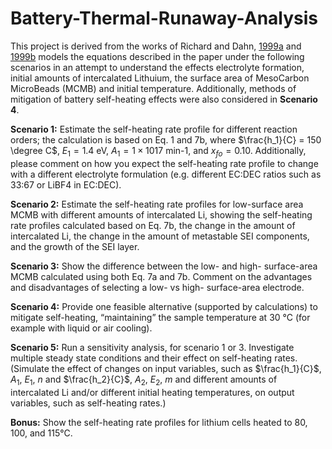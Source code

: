 # Battery-Thermal-Runaway-Analysis
This project is derived from the works of Richard and Dahn, [1999a](http://dx.doi.org/10.1149/1.1391893) and [1999b](http://dx.doi.org/10.1149/1.1391894) models the equations described in the paper under the following scenarios in an attempt to understand the effects electrolyte formation, initial amounts of intercalated Lithuium, the surface area of MesoCarbon MicroBeads (MCMB) and initial temperature. Additionally, methods of mitigation of battery self-heating effects were also considered in **Scenario 4**.

**Scenario 1:** Estimate the self-heating rate profile for different reaction
orders; the calculation is based on Eq. 1 and 7b, where $\frac{h_1}{C} = 150 \degree C$, $E_1 = 1.4$ eV, $A_1 = 1 \times 1017$ min-1, and
$x_{fo} = 0.10$. Additionally, please comment on how you expect the self-heating rate profile to change with a
different electrolyte formulation (e.g. different EC:DEC ratios such as 33:67 or LiBF4 in EC:DEC).

**Scenario 2:** Estimate the self-heating rate profiles for low-surface area
MCMB with different amounts of intercalated Li, showing the self-heating rate profiles calculated based
on Eq. 7b, the change in the amount of intercalated Li, the change in the amount of metastable SEI
components, and the growth of the SEI layer.

**Scenario 3:** Show the difference between the low- and high- surface-area
MCMB calculated using both Eq. 7a and 7b. Comment on the advantages and disadvantages of selecting
a low- vs high- surface-area electrode.

**Scenario 4:** Provide one feasible alternative (supported by calculations) to mitigate self-heating,
“maintaining” the sample temperature at 30 °C (for example with liquid or air cooling).

**Scenario 5:** Run a sensitivity analysis, for scenario 1 or 3. Investigate multiple steady state conditions and
their effect on self-heating rates. (Simulate the effect of changes on input variables, such as $\frac{h_1}{C}$, $A_1$, $E_1$, $n$
and $\frac{h_2}{C}$, $A_2$, $E_2$, $m$ and different amounts of intercalated Li and/or different initial heating temperatures,
on output variables, such as self-heating rates.)

**Bonus:** Show the self-heating rate profiles for lithium cells heated
to 80, 100, and 115°C.
